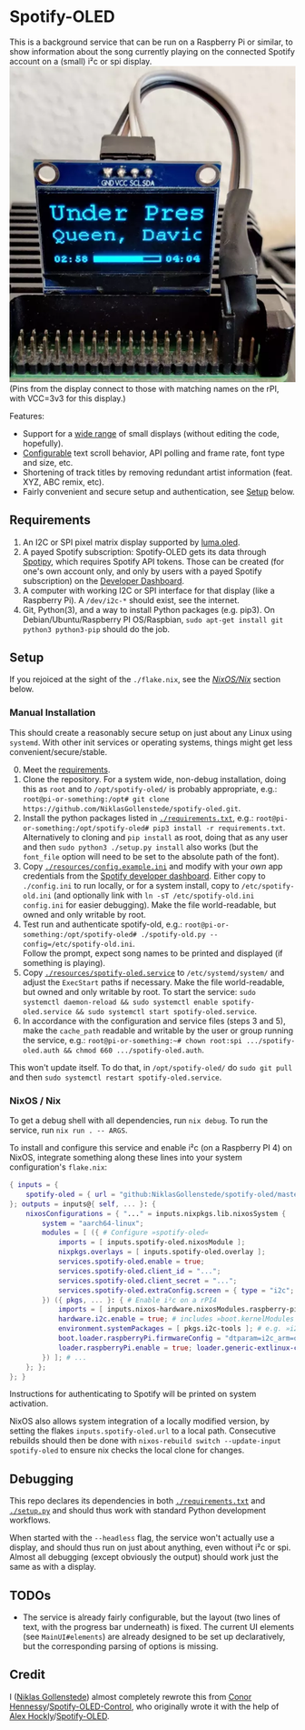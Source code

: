 
# Spotify-OLED

This is a background service that can be run on a Raspberry Pi or similar, to show information about the song currently playing on the connected Spotify account on a (small) i²c or spi display. \
![OLED display on a rPI 3B+](./resources/spotify-oled.webp) \
(Pins from the display connect to those with matching names on the rPI, with VCC=3v3 for this display.)

Features:

* Support for a [wide range](https://github.com/rm-hull/luma.oled#lumaoled) of small displays (without editing the code, hopefully).
* [Configurable](./resources/config.example.ini) text scroll behavior, API polling and frame rate, font type and size, etc.
* Shortening of track titles by removing redundant artist information (feat. XYZ, ABC remix, etc).
* Fairly convenient and secure setup and authentication, see [Setup](#setup) below.


## Requirements

1. An I2C or SPI pixel matrix display supported by [luma.oled](https://github.com/rm-hull/luma.oled).
2. A payed Spotify subscription: Spotify-OLED gets its data through [Spotipy](https://spotipy.readthedocs.io/en/2.19.0/), which requires Spotify API tokens. Those can be created (for one's own account only, and only by users with a payed Spotify subscription) on the [Developer Dashboard](https://developer.spotify.com/dashboard/applications).
3. A computer with working I2C or SPI interface for that display (like a Raspberry Pi). A `/dev/i2c-*` should exist, see the internet.
4. Git, Python(3), and a way to install Python packages (e.g. pip3). On Debian/Ubuntu/Raspberry PI OS/Raspbian, `sudo apt-get install git python3 python3-pip` should do the job.


## Setup

If you rejoiced at the sight of the `./flake.nix`, see the [*NixOS/Nix*](#nixos--nix) section below.


### Manual Installation

This should create a reasonably secure setup on just about any Linux using `systemd`.
With other init services or operating systems, things might get less convenient/secure/stable.

0. Meet the [requirements](#requirements).
1. Clone the repository. For a system wide, non-debug installation, doing this as `root` and to `/opt/spotify-oled/` is probably appropriate, e.g.: `root@pi-or-something:/opt# git clone https://github.com/NiklasGollenstede/spotify-oled.git`.
2. Install the python packages listed in [`./requirements.txt`](./requirements.txt), e.g.: `root@pi-or-something:/opt/spotify-oled# pip3 install -r requirements.txt`. \
   Alternatively to cloning and `pip install` as root, doing that as any user and then `sudo python3 ./setup.py install` also works (but the `font_file` option will need to be set to the absolute path of the font).
3. Copy [`./resources/config.example.ini`](./resources/config.example.ini) and modify with your _own_ app credentials from the [Spotify developer dashboard](https://developer.spotify.com/dashboard/applications).
   Either copy to `./config.ini` to run locally, or for a system install, copy to `/etc/spotify-old.ini` (and optionally link with `ln -sT /etc/spotify-old.ini config.ini` for easier debugging).
   Make the file world-readable, but owned and only writable by root.
4. Test run and authenticate spotify-old, e.g.: `root@pi-or-something:/opt/spotify-oled# ./spotify-old.py --config=/etc/spotify-old.ini`. \
   Follow the prompt, expect song names to be printed and displayed (if something is playing).
5. Copy [`./resources/spotify-oled.service`](./resources/spotify-oled.service) to `/etc/systemd/system/` and adjust the `ExecStart` paths if necessary.
   Make the file world-readable, but owned and only writable by root.
   To start the service: `sudo systemctl daemon-reload && sudo systemctl enable spotify-oled.service && sudo systemctl start spotify-oled.service`.
6. In accordance with the configuration and service files (steps 3 and 5), make the `cache_path` readable and writable by the user or group running the service, e.g.: `root@pi-or-something:~# chown root:spi .../spotify-oled.auth && chmod 660 .../spotify-oled.auth`.

This won't update itself. To do that, in `/opt/spotify-oled/` do `sudo git pull` and then `sudo systemctl restart spotify-oled.service`.


### NixOS / Nix

To get a debug shell with all dependencies, run `nix debug`.
To run the service, run `nix run . -- ARGS`.

To install and configure this service and enable i²c (on a Raspberry PI 4) on NixOS, integrate something along these lines into your system configuration's `flake.nix`:
```nix
{ inputs = {
    spotify-oled = { url = "github:NiklasGollenstede/spotify-oled/master"; inputs.nixpkgs.follows = "nixpkgs"; /* inputs.flake-utils.follows = "flake-utils"; */ }; # ...
}; outputs = inputs@{ self, ... }: {
    nixosConfigurations = { "..." = inputs.nixpkgs.lib.nixosSystem {
        system = "aarch64-linux";
        modules = [ ({ # Configure »spotify-oled«
            imports = [ inputs.spotify-oled.nixosModule ];
            nixpkgs.overlays = [ inputs.spotify-oled.overlay ];
            services.spotify-oled.enable = true;
            services.spotify-oled.client_id = "...";
            services.spotify-oled.client_secret = "...";
            services.spotify-oled.extraConfig.screen = { type = "i2c"; address = "0x3C"; device = "sh1106"; };
        }) ({ pkgs, ... }: { # Enable i²c on a rPI4
            imports = [ inputs.nixos-hardware.nixosModules.raspberry-pi-4 ];
            hardware.i2c.enable = true; # includes »boot.kernelModules = [ "i2c-dev" ]« and some »services.udev.extraRules«
            environment.systemPackages = [ pkgs.i2c-tools ]; # e.g. »i2cdetect«
            boot.loader.raspberryPi.firmwareConfig = "dtparam=i2c_arm=on"; # (combined with the correct dts/b) this turns on i²c on (at least) GPIO2/3 (SDA/SCL) (https://forums.raspberrypi.com/viewtopic.php?t=236915#p1448902)
            loader.raspberryPi.enable = true; loader.generic-extlinux-compatible.enable = pkgs.lib.mkForce false; # (as of nixos-21.05) the latter would disable the former, which would make the above line ineffective
        }) ]; # ...
    }; };
}; }
```
Instructions for authenticating to Spotify will be printed on system activation.

NixOS also allows system integration of a locally modified version, by setting the flakes `inputs.spotify-oled.url` to a local path.
Consecutive rebuilds should then be done with `nixos-rebuild switch --update-input spotify-oled` to ensure nix checks the local clone for changes.


## Debugging

This repo declares its dependencies in both [`./requirements.txt`](./requirements.txt) and [`./setup.py`](./setup.py) and should thus work with standard Python development workflows.

When started with the `--headless` flag, the service won't actually use a display, and should thus run on just about anything, even without i²c or spi.
Almost all debugging (except obviously the output) should work just the same as with a display.


## TODOs

* The service is already fairly configurable, but the layout (two lines of text, with the progress bar underneath) is fixed. The current UI elements (see `MainUI#elements`) are already designed to be set up declaratively, but the corresponding parsing of options is missing.


## Credit

I ([Niklas Gollenstede](https://github.com/NiklasGollenstede)) almost completely rewrote this from [Conor Hennessy](https://github.com/conorhennessy)/[Spotify-OLED-Control](https://github.com/conorhennessy/Spotify-OLED-Control), who originally wrote it with the help of [Alex Hockly](https://github.com/alhockly)/[Spotify-OLED](https://github.com/alhockly/Spotify-OLED).
